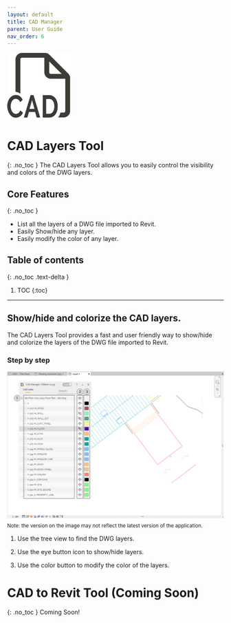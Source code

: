 ```yaml
---
layout: default
title: CAD Manager
parent: User Guide
nav_order: 6
---
```


![DiStem CAD Layers - Easily show/hide and colorize DWG layers.](../../assets/images/CADManager/CAD-Manager-Icon_150x150.png)  


# CAD Layers Tool
{: .no_toc }
The CAD Layers Tool allows you to easily control the visibility and colors of the DWG layers. 

## Core Features
{: .no_toc }
- List all the layers of a DWG file imported to Revit.
- Easily Show/hide any layer.
- Easily modify the color of any layer. 

## Table of contents
{: .no_toc .text-delta }

1. TOC
{:toc}

---

## Show/hide and colorize the CAD layers.

The CAD Layers Tool provides a fast and user friendly way to show/hide and colorize the layers of the DWG file imported to Revit.

### Step by step 

![DiStem CAD Layers - Easily show/hide and colorize DWG layers step by step](../../assets/images/CADManager/CAD-Manager-UI.png)  
<sub>Note: the version on the image may not reflect the latest version of the application.</sub>


1. Use the tree view to find the DWG layers.

2. Use the eye button icon to show/hide layers.

3. Use the color button to modify the color of the layers.

# CAD to Revit Tool (Coming Soon)
{: .no_toc }
Coming Soon!